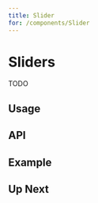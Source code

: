 ```yaml
---
title: Slider
for: /components/Slider
---
```


# Sliders

TODO

## Usage

<usage name="BasicSlider" title="Basic Slider" />

## API

<api />

## Example

<usage name="SliderTicks" title="Ticks & Steps" />

<usage name="MinMaxSlider" title="Min & Max" />

<usage name="Thermostat" title="Advanced Example: Thermostat" />

## Up Next

